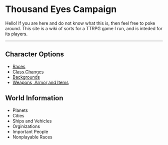 # Thousand Eyes Campaign

Hello! If you are here and do not know what this is, then feel free to poke around. This site is a wiki of sorts for a TTRPG game I run, and is inteded for its players.


---

## Character Options

 * [Races](charoptions/races.html)
 * [Class Changes](charoptions/classes.html)
 * [Backgrounds](charoptions/backgrounds.html)
 * [Weapons, Armor,and Items](charoptions/items.html)

## World Information

 * Planets
 * Cities
 * Ships and Vehicles
 * Orginizations
 * Important People
 * Nonplayable Races
